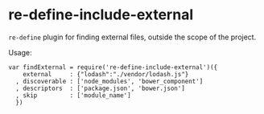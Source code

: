 re-define-include-external
==========================

`re-define` plugin for finding external files, outside the scope of the project.

Usage:

```
var findExternal = require('re-define-include-external')({
    external     : {"lodash":"./vendor/lodash.js"}
  , discoverable : ['node_modules', 'bower_component']
  , descriptors  : ['package.json', 'bower.json']
  , skip         : ['module_name']
  })
```

